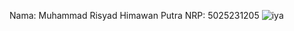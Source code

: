 Nama: Muhammad Risyad Himawan Putra
NRP: 5025231205
![iya](https://github.com/MRHP1/Penugasan-Linux-Bayucaraka/blob/main/Muhammad%20RIsyad%20Himawan%20Putra_5025231205_Penugasan%201/iya.png)
